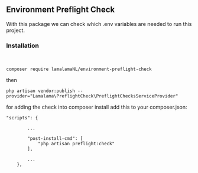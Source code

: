 ## Environment Preflight Check


With this package we can check which .env variables are needed to run this project. 

### Installation 

<br>

```
composer require lamalamaNL/environment-preflight-check
```
then 

```
php artisan vendor:publish --provider="Lamalama\PreflightCheck\PreflightChecksServiceProvider"
```

for adding the check into composer install add this to your composer.json:<br> 

```
"scripts": {

        ...

        "post-install-cmd": [
            "php artisan preflight:check"
        ],

        ...
    },


```
